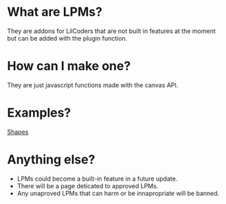 # What are LPMs?

They are addons for LilCoders that are not built in features at the moment but can be added with the plugin function.

# How can I make one?

They are just javascript functions made with the canvas API.

# Examples?

[Shapes](https://github.com/LilCoders/LPMs/blob/master/shapes.lpm)

# Anything else?

* LPMs could become a built-in feature in a future update.
* There will be a page deticated to approved LPMs.
* Any unaproved LPMs that can harm or be innapropriate will be banned.
